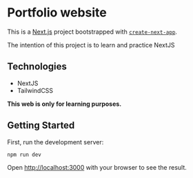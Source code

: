 # Portfolio website

This is a [Next.js](https://nextjs.org) project bootstrapped with [`create-next-app`](https://nextjs.org/docs/app/api-reference/cli/create-next-app).

The intention of this project is to learn and practice NextJS

## **Technologies**

- NextJS
- TailwindCSS

**This web is only for learning purposes.**

## Getting Started

First, run the development server:

```bash
npm run dev
```

Open [http://localhost:3000](http://localhost:3000) with your browser to see the result.
